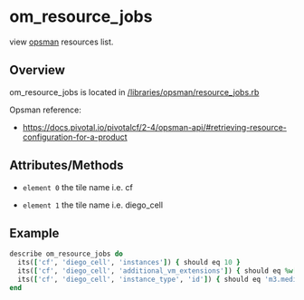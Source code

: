 # om_resource_jobs

view [opsman](readme.md) resources list.

## Overview

om_resource_jobs is located in [/libraries/opsman/resource_jobs.rb](/libraries/opsman/resource_jobs.rb)

Opsman reference:

* https://docs.pivotal.io/pivotalcf/2-4/opsman-api/#retrieving-resource-configuration-for-a-product


## Attributes/Methods


* `element 0` the tile name i.e. cf


* `element 1` the tile name i.e. diego_cell


## Example

```ruby
describe om_resource_jobs do
  its(['cf', 'diego_cell', 'instances']) { should eq 10 }
  its(['cf', 'diego_cell', 'additional_vm_extensions']) { should eq %w[vm_ext_configure_load_balancer vm_ext_setting_additional_security_groups] }
  its(['cf', 'diego_cell', 'instance_type', 'id']) { should eq 'm3.medium' }
end

```
